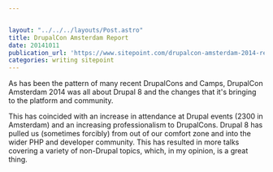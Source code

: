 ```yaml
---


layout: "../../../layouts/Post.astro"
title: DrupalCon Amsterdam Report
date: 20141011
publication_url: 'https://www.sitepoint.com/drupalcon-amsterdam-2014-report/'
categories: writing sitepoint
---
```


As has been the pattern of many recent DrupalCons and Camps, DrupalCon Amsterdam 2014 was all about Drupal 8 and the changes that it's bringing to the platform and community.

This has coincided with an increase in attendance at Drupal events (2300 in Amsterdam) and an increasing professionalism to DrupalCons. Drupal 8 has pulled us (sometimes forcibly) from out of our comfort zone and into the wider PHP and developer community. This has resulted in more talks covering a variety of non-Drupal topics, which, in my opinion, is a great thing.
